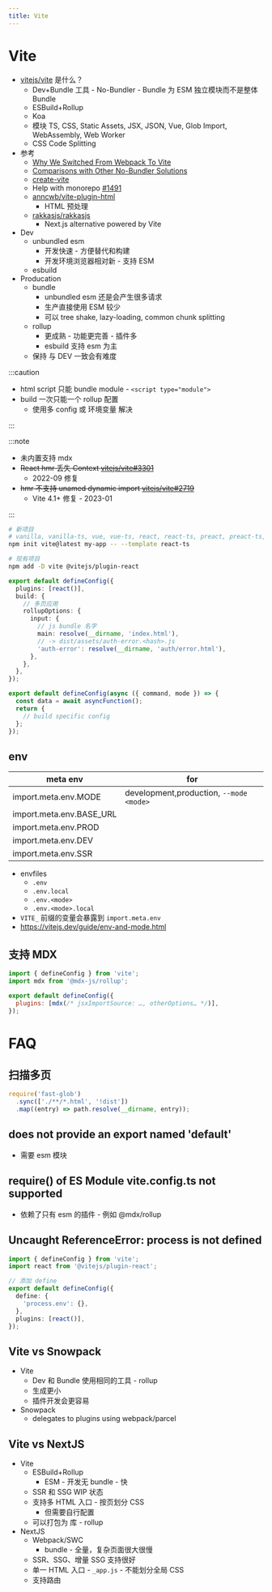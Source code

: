 ```yaml
---
title: Vite
---
```


# Vite

- [vitejs/vite](https://github.com/vitejs/vite) 是什么？
  - Dev+Bundle 工具 - No-Bundler - Bundle 为 ESM 独立模块而不是整体 Bundle
  - ESBuild+Rollup
  - Koa
  - 模块 TS, CSS, Static Assets, JSX, JSON, Vue, Glob Import, WebAssembly, Web Worker
  - CSS Code Splitting
- 参考
  - [Why We Switched From Webpack To Vite](https://blog.replit.com/vite)
  - [Comparisons with Other No-Bundler Solutions](https://vitejs.dev/guide/comparisons.html)
  - [create-vite](https://github.com/vitejs/vite/tree/main/packages/create-vite)
  - Help with monorepo [#1491](https://github.com/vitejs/vite/issues/1491)
  - [anncwb/vite-plugin-html](https://github.com/anncwb/vite-plugin-html)
    - HTML 预处理
  - [rakkasjs/rakkasjs](https://github.com/rakkasjs/rakkasjs)
    - Next.js alternative powered by Vite
- Dev
  - unbundled esm
    - 开发快速 - 方便替代和构建
    - 开发环境浏览器相对新 - 支持 ESM
  - esbuild
- Producation
  - bundle
    - unbundled esm 还是会产生很多请求
    - 生产直接使用 ESM 较少
    - 可以 tree shake, lazy-loading, common chunk splitting
  - rollup
    - 更成熟 - 功能更完善 - 插件多
    - esbuild 支持 esm 为主
  - 保持 与 DEV 一致会有难度

:::caution

- html script 只能 bundle module - `<script type="module">`
- build 一次只能一个 rollup 配置
  - 使用多 config 或 环境变量 解决

:::

:::note

- 未内置支持 mdx
- ~~React hmr 丢失 Context [vitejs/vite#3301](https://github.com/vitejs/vite/issues/3301)~~
  - 2022-09 修复
- ~~hmr 不支持 unamed dynamic import [vitejs/vite#2719](https://github.com/vitejs/vite/issues/2719)~~
  - Vite 4.1+ 修复 - 2023-01

:::

```bash
# 新项目
# vanilla, vanilla-ts, vue, vue-ts, react, react-ts, preact, preact-ts, lit, lit-ts, svelte, svelte-ts
npm init vite@latest my-app -- --template react-ts

# 现有项目
npm add -D vite @vitejs/plugin-react
```

```ts
export default defineConfig({
  plugins: [react()],
  build: {
    // 多页应用
    rollupOptions: {
      input: {
        // js bundle 名字
        main: resolve(__dirname, 'index.html'),
        // -> dist/assets/auth-error.<hash>.js
        'auth-error': resolve(__dirname, 'auth/error.html'),
      },
    },
  },
});
```

```ts title="异步配置"
export default defineConfig(async ({ command, mode }) => {
  const data = await asyncFunction();
  return {
    // build specific config
  };
});
```

## env

| meta env                 | for                                     |
| ------------------------ | --------------------------------------- |
| import.meta.env.MODE     | development,production, `--mode <mode>` |
| import.meta.env.BASE_URL |
| import.meta.env.PROD     |
| import.meta.env.DEV      |
| import.meta.env.SSR      |

- envfiles
  - `.env`
  - `.env.local`
  - `.env.<mode>`
  - `.env.<mode>.local`
- `VITE_` 前缀的变量会暴露到 `import.meta.env`
- https://vitejs.dev/guide/env-and-mode.html

## 支持 MDX

```js
import { defineConfig } from 'vite';
import mdx from '@mdx-js/rollup';

export default defineConfig({
  plugins: [mdx(/* jsxImportSource: …, otherOptions… */)],
});
```

# FAQ

## 扫描多页

```js
require('fast-glob')
  .sync(['./**/*.html', '!dist'])
  .map((entry) => path.resolve(__dirname, entry));
```

## does not provide an export named 'default'

- 需要 esm 模块

## require() of ES Module vite.config.ts not supported

- 依赖了只有 esm 的插件 - 例如 @mdx/rollup

## Uncaught ReferenceError: process is not defined

```ts
import { defineConfig } from 'vite';
import react from '@vitejs/plugin-react';

// 添加 define
export default defineConfig({
  define: {
    'process.env': {},
  },
  plugins: [react()],
});

```

## Vite vs Snowpack

- Vite
  - Dev 和 Bundle 使用相同的工具 - rollup
  - 生成更小
  - 插件开发会更容易
- Snowpack
  - delegates to plugins using webpack/parcel

## Vite vs NextJS

- Vite
  - ESBuild+Rollup
    - ESM - 开发无 bundle - 快
  - SSR 和 SSG WIP 状态
  - 支持多 HTML 入口 - 按页划分 CSS
    - 但需要自行配置
  - 可以打包为 库 - rollup
- NextJS
  - Webpack/SWC
    - bundle - 全量，复杂页面很大很慢
  - SSR、SSG、增量 SSG 支持很好
  - 单一 HTML 入口 - `_app.js` - 不能划分全局 CSS
  - 支持路由
